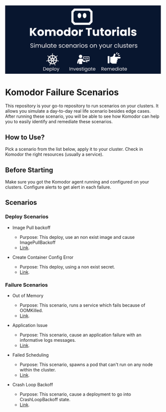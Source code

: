 ![banner](./assets/img/repo-banner.png)

# Komodor Failure Scenarios

This repository is your go-to repository to run scenarios on your clusters. It allows you simulate a day-to-day real life scenario besides edge cases. After running these scenario, you will be able to see how Komodor can help you to easily identify and remediate these scenarios.


## How to Use?
Pick a scenario from the list below, apply it to your cluster. Check in Komodor the right resources (usually a service).


## Before Starting

Make sure you got the Komodor agent running and configured on your clusters.
Configure alerts to get alert in each failure.


## Scenarios

### Deploy Scenarios

- Image Pull backoff
    - Purpose: This deploy, use an non exist image and cause ImagePullBackoff
    - [Link](./deploys-scenarios/failed-deploy-image-pull-backoff).
  
- Create Container Config Error
    - Purpose: This deploy, using a non exist secret.
    - [Link](./deploys-scenarios/failed-deploy-creation-config-error).


### Failure Scenarios

  
- Out of Memory
    - Purpose: This scenario, runs a service which fails because of OOMKilled.
    - [Link](./failure-scenarios/OOMKilled).
  
- Application Issue
    - Purpose: This scenario, cause an application failure with an informative logs messages.
    - [Link](./failure-scenarios/application-error-with-exception).
  
- Failed Scheduling
    - Purpose: This scenario, spawns a pod that can't run on any node within the cluster.
    - [Link](./failure-scenarios/failed-to-schedule-pods).
  
- Crash Loop Backoff
    - Purpose: This scenario, cause a deployment to go into CrashLoopBackoff state.
    - [Link](./failure-scenarios/crashloop).
